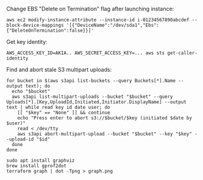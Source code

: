Change EBS "Delete on Termination" flag after launching instance:
```shell
aws ec2 modify-instance-attribute --instance-id i-01234567890abcdef --block-device-mappings '[{"DeviceName":"/dev/sda1","Ebs":{"DeleteOnTermination":false}}]'
```

Get key identity:
```shell
AWS_ACCESS_KEY_ID=AKIA.. AWS_SECRET_ACCESS_KEY=... aws sts get-caller-identity
```

Find and abort stale S3 multipart uploads:
```shell
for bucket in $(aws s3api list-buckets --query Buckets[*].Name --output text); do
  echo "$bucket"
  aws s3api list-multipart-uploads --bucket "$bucket" --query Uploads[*].[Key,UploadId,Initiated,Initiator.DisplayName] --output text | while read key id date user; do
    [[ "$key" == "None" ]] && continue
    echo "Press enter to abort s3://$bucket/$key (initiated $date by $user)"
    read < /dev/tty
    aws s3api abort-multipart-upload --bucket "$bucket" --key "$key" --upload-id "$id"
  done
done
```

```shell
sudo apt install graphviz
brew install gprof2dot
terraform graph | dot -Tpng > graph.png
```
